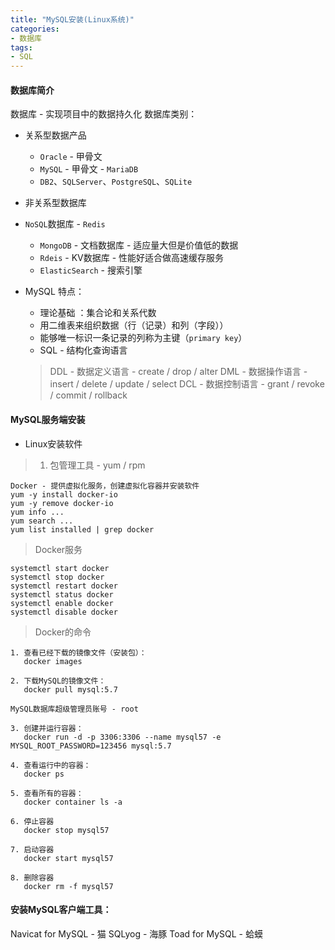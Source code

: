 ```yaml
---
title: "MySQL安装(Linux系统)"
categories:
- 数据库
tags:
- SQL
---
```



#### 数据库简介
数据库 - 实现项目中的数据持久化
数据库类别：
- 关系型数据产品
  - `Oracle` - 甲骨文
  - `MySQL` - 甲骨文 - `MariaDB`
  - `DB2`、`SQLServer`、`PostgreSQL`、`SQLite`

- 非关系型数据库
- `NoSQL`数据库 - `Redis`
   
   - `MongoDB` - 文档数据库 - 适应量大但是价值低的数据
   - `Rdeis` - KV数据库 - 性能好适合做高速缓存服务
   - `ElasticSearch` - 搜索引擎
- MySQL
   特点：
   - 理论基础 ：集合论和关系代数
   - 用二维表来组织数据（行（记录）和列（字段））
   - 能够唯一标识一条记录的列称为主键（`primary key`）
   - SQL - 结构化查询语言
   >DDL - 数据定义语言 - create / drop / alter
   >DML - 数据操作语言 - insert / delete / update / select
   >DCL - 数据控制语言 - grant / revoke / commit / rollback
#### MySQL服务端安装
- Linux安装软件
> 1. 包管理工具 - yum / rpm
```
Docker - 提供虚拟化服务，创建虚拟化容器并安装软件
yum -y install docker-io
yum -y remove docker-io
yum info ...
yum search ...
yum list installed | grep docker
```

> Docker服务
```
systemctl start docker
systemctl stop docker
systemctl restart docker
systemctl status docker
systemctl enable docker
systemctl disable docker
```

> Docker的命令
```
1. 查看已经下载的镜像文件（安装包）：
   docker images

2. 下载MySQL的镜像文件：
   docker pull mysql:5.7

MySQL数据库超级管理员账号 - root

3. 创建并运行容器：
   docker run -d -p 3306:3306 --name mysql57 -e MYSQL_ROOT_PASSWORD=123456 mysql:5.7

4. 查看运行中的容器：
   docker ps

5. 查看所有的容器：
   docker container ls -a

6. 停止容器
   docker stop mysql57

7. 启动容器
   docker start mysql57

8. 删除容器
   docker rm -f mysql57
```
#### 安装MySQL客户端工具：
Navicat for MySQL - 猫
SQLyog - 海豚
Toad for MySQL - 蛤蟆
